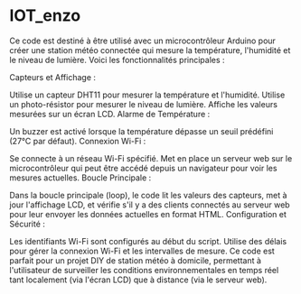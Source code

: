 # IOT_enzo
Ce code est destiné à être utilisé avec un microcontrôleur Arduino pour créer une station météo connectée qui mesure la température, l'humidité et le niveau de lumière. Voici les fonctionnalités principales :

Capteurs et Affichage :

Utilise un capteur DHT11 pour mesurer la température et l'humidité.
Utilise un photo-résistor pour mesurer le niveau de lumière.
Affiche les valeurs mesurées sur un écran LCD.
Alarme de Température :

Un buzzer est activé lorsque la température dépasse un seuil prédéfini (27°C par défaut).
Connexion Wi-Fi :

Se connecte à un réseau Wi-Fi spécifié.
Met en place un serveur web sur le microcontrôleur qui peut être accédé depuis un navigateur pour voir les mesures actuelles.
Boucle Principale :

Dans la boucle principale (loop), le code lit les valeurs des capteurs, met à jour l'affichage LCD, et vérifie s'il y a des clients connectés au serveur web pour leur envoyer les données actuelles en format HTML.
Configuration et Sécurité :

Les identifiants Wi-Fi sont configurés au début du script.
Utilise des délais pour gérer la connexion Wi-Fi et les intervalles de mesure.
Ce code est parfait pour un projet DIY de station météo à domicile, permettant à l'utilisateur de surveiller les conditions environnementales en temps réel tant localement (via l'écran LCD) que à distance (via le serveur web).
